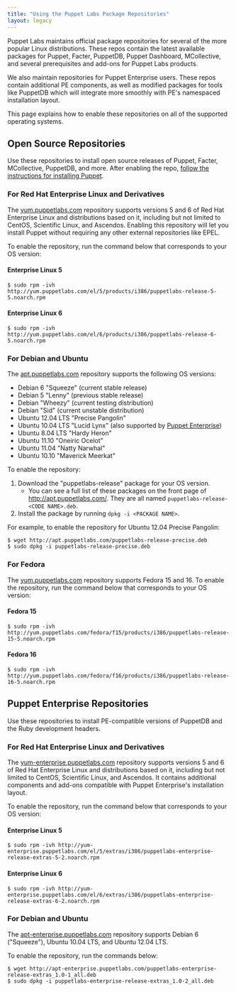 ```yaml
---
title: "Using the Puppet Labs Package Repositories"
layout: legacy
---
```


[peinstall]: /pe/2.5/install_basic.html

Puppet Labs maintains official package repositories for several of the more popular Linux distributions. These repos contain the latest available packages for Puppet, Facter, PuppetDB, Puppet Dashboard, MCollective, and several prerequisites and add-ons for Puppet Labs products. 

We also maintain repositories for Puppet Enterprise users. These repos contain additional PE components, as well as modified packages for tools like PuppetDB which will integrate more smoothly with PE's namespaced installation layout.

This page explains how to enable these repositories on all of the supported operating systems.

Open Source Repositories
-----

Use these repositories to install open source releases of Puppet, Facter, MCollective, PuppetDB, and more. After enabling the repo, [follow the instructions for installing Puppet](./installation.html).

### For Red Hat Enterprise Linux and Derivatives

The [yum.puppetlabs.com](http://yum.puppetlabs.com) repository supports versions 5 and 6 of Red Hat Enterprise Linux and distributions based on it, including but not limited to CentOS, Scientific Linux, and Ascendos. Enabling this repository will let you install Puppet without requiring any other external repositories like EPEL.

To enable the repository, run the command below that corresponds to your OS version:

#### Enterprise Linux 5

    $ sudo rpm -ivh http://yum.puppetlabs.com/el/5/products/i386/puppetlabs-release-5-5.noarch.rpm

#### Enterprise Linux 6

    $ sudo rpm -ivh http://yum.puppetlabs.com/el/6/products/i386/puppetlabs-release-6-5.noarch.rpm

### For Debian and Ubuntu

The [apt.puppetlabs.com](http://apt.puppetlabs.com) repository supports the following OS versions:

* Debian 6 "Squeeze" (current stable release)
* Debian 5 "Lenny" (previous stable release)
* Debian "Wheezy" (current testing distribution)
* Debian "Sid" (current unstable distribution)
* Ubuntu 12.04 LTS "Precise Pangolin"
* Ubuntu 10.04 LTS "Lucid Lynx" (also supported by [Puppet Enterprise][peinstall])
* Ubuntu 8.04 LTS "Hardy Heron"
* Ubuntu 11.10 "Oneiric Ocelot"
* Ubuntu 11.04 "Natty Narwhal"
* Ubuntu 10.10 "Maverick Meerkat"

To enable the repository:

1. Download the "puppetlabs-release" package for your OS version. 
    * You can see a full list of these packages on the front page of <http://apt.puppetlabs.com/>. They are all named `puppetlabs-release-<CODE NAME>.deb`.
2. Install the package by running `dpkg -i <PACKAGE NAME>`. 

For example, to enable the repository for Ubuntu 12.04 Precise Pangolin:

    $ wget http://apt.puppetlabs.com/puppetlabs-release-precise.deb
    $ sudo dpkg -i puppetlabs-release-precise.deb

### For Fedora

The [yum.puppetlabs.com](http://yum.puppetlabs.com) repository supports Fedora 15 and 16. To enable the repository, run the command below that corresponds to your OS version:

#### Fedora 15

    $ sudo rpm -ivh http://yum.puppetlabs.com/fedora/f15/products/i386/puppetlabs-release-15-5.noarch.rpm

#### Fedora 16

    $ sudo rpm -ivh http://yum.puppetlabs.com/fedora/f16/products/i386/puppetlabs-release-16-5.noarch.rpm

Puppet Enterprise Repositories
-----

Use these repositories to install PE-compatible versions of PuppetDB and the Ruby development headers.

### For Red Hat Enterprise Linux and Derivatives

The [yum-enterprise.puppetlabs.com](http://yum-enterprise.puppetlabs.com) repository supports versions 5 and 6 of Red Hat Enterprise Linux and distributions based on it, including but not limited to CentOS, Scientific Linux, and Ascendos. It contains additional components and add-ons compatible with Puppet Enterprise's installation layout. 

To enable the repository, run the command below that corresponds to your OS version:

#### Enterprise Linux 5

    $ sudo rpm -ivh http://yum-enterprise.puppetlabs.com/el/5/extras/i386/puppetlabs-enterprise-release-extras-5-2.noarch.rpm

#### Enterprise Linux 6

    $ sudo rpm -ivh http://yum-enterprise.puppetlabs.com/el/6/extras/i386/puppetlabs-enterprise-release-extras-6-2.noarch.rpm

### For Debian and Ubuntu

The [apt-enterprise.puppetlabs.com](http://apt-enterprise.puppetlabs.com) repository supports Debian 6 ("Squeeze"), Ubuntu 10.04 LTS, and Ubuntu 12.04 LTS. 

To enable the repository, run the commands below:

    $ wget http://apt-enterprise.puppetlabs.com/puppetlabs-enterprise-release-extras_1.0-1_all.deb
    $ sudo dpkg -i puppetlabs-enterprise-release-extras_1.0-2_all.deb

